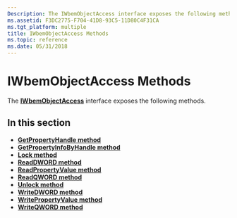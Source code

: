 ```yaml
---
Description: The IWbemObjectAccess interface exposes the following methods.
ms.assetid: F3DC2775-F704-41D8-93C5-11D80C4F31CA
ms.tgt_platform: multiple
title: IWbemObjectAccess Methods
ms.topic: reference
ms.date: 05/31/2018
---
```


# IWbemObjectAccess Methods

The [**IWbemObjectAccess**](/windows/desktop/api/Wbemcli/nn-wbemcli-iwbemobjectaccess) interface exposes the following methods.

## In this section

-   [**GetPropertyHandle method**](/windows/desktop/api/Wbemcli/nf-wbemcli-iwbemobjectaccess-getpropertyhandle)
-   [**GetPropertyInfoByHandle method**](/windows/desktop/api/Wbemcli/nf-wbemcli-iwbemobjectaccess-getpropertyinfobyhandle)
-   [**Lock method**](/windows/desktop/api/Wbemcli/nf-wbemcli-iwbemobjectaccess-lock)
-   [**ReadDWORD method**](/windows/desktop/api/Wbemcli/nf-wbemcli-iwbemobjectaccess-readdword)
-   [**ReadPropertyValue method**](/windows/desktop/api/Wbemcli/nf-wbemcli-iwbemobjectaccess-readpropertyvalue)
-   [**ReadQWORD method**](/windows/desktop/api/Wbemcli/nf-wbemcli-iwbemobjectaccess-readqword)
-   [**Unlock method**](/windows/desktop/api/Wbemcli/nf-wbemcli-iwbemobjectaccess-unlock)
-   [**WriteDWORD method**](/windows/desktop/api/Wbemcli/nf-wbemcli-iwbemobjectaccess-writedword)
-   [**WritePropertyValue method**](/windows/desktop/api/Wbemcli/nf-wbemcli-iwbemobjectaccess-writepropertyvalue)
-   [**WriteQWORD method**](/windows/desktop/api/Wbemcli/nf-wbemcli-iwbemobjectaccess-writeqword)

 

 



